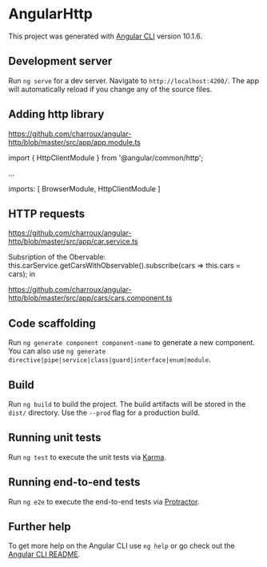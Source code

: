 # AngularHttp

This project was generated with [Angular CLI](https://github.com/angular/angular-cli) version 10.1.6.

## Development server

Run `ng serve` for a dev server. Navigate to `http://localhost:4200/`. The app will automatically reload if you change any of the source files.

## Adding http library

https://github.com/charroux/angular-http/blob/master/src/app/app.module.ts

import { HttpClientModule } from '@angular/common/http';

...

imports: [
    BrowserModule,
    HttpClientModule
  ]

## HTTP requests

https://github.com/charroux/angular-http/blob/master/src/app/car.service.ts

Subsription of the Obervable: this.carService.getCarsWithObservable().subscribe(cars => this.cars = cars); in

https://github.com/charroux/angular-http/blob/master/src/app/cars/cars.component.ts

## Code scaffolding

Run `ng generate component component-name` to generate a new component. You can also use `ng generate directive|pipe|service|class|guard|interface|enum|module`.

## Build

Run `ng build` to build the project. The build artifacts will be stored in the `dist/` directory. Use the `--prod` flag for a production build.

## Running unit tests

Run `ng test` to execute the unit tests via [Karma](https://karma-runner.github.io).

## Running end-to-end tests

Run `ng e2e` to execute the end-to-end tests via [Protractor](http://www.protractortest.org/).

## Further help

To get more help on the Angular CLI use `ng help` or go check out the [Angular CLI README](https://github.com/angular/angular-cli/blob/master/README.md).
